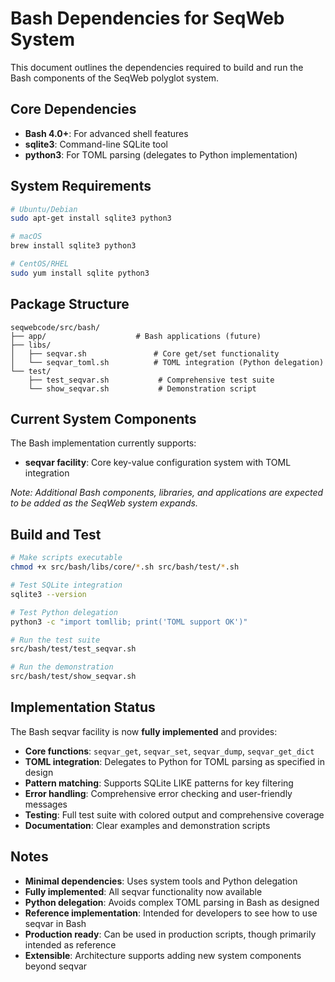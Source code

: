 # Bash Dependencies for SeqWeb System

This document outlines the dependencies required to build and run the Bash components of the SeqWeb polyglot system.

## Core Dependencies

- **Bash 4.0+**: For advanced shell features
- **sqlite3**: Command-line SQLite tool
- **python3**: For TOML parsing (delegates to Python implementation)

## System Requirements

```bash
# Ubuntu/Debian
sudo apt-get install sqlite3 python3

# macOS
brew install sqlite3 python3

# CentOS/RHEL
sudo yum install sqlite python3
```

## Package Structure

```
seqwebcode/src/bash/
├── app/                    # Bash applications (future)
├── libs/
│   ├── seqvar.sh               # Core get/set functionality
│   └── seqvar_toml.sh          # TOML integration (Python delegation)
└── test/
    ├── test_seqvar.sh           # Comprehensive test suite
    └── show_seqvar.sh           # Demonstration script
```

## Current System Components

The Bash implementation currently supports:

- **seqvar facility**: Core key-value configuration system with TOML integration

*Note: Additional Bash components, libraries, and applications are expected to be added as the SeqWeb system expands.*

## Build and Test

```bash
# Make scripts executable
chmod +x src/bash/libs/core/*.sh src/bash/test/*.sh

# Test SQLite integration
sqlite3 --version

# Test Python delegation
python3 -c "import tomllib; print('TOML support OK')"

# Run the test suite
src/bash/test/test_seqvar.sh

# Run the demonstration
src/bash/test/show_seqvar.sh
```

## Implementation Status

The Bash seqvar facility is now **fully implemented** and provides:

- **Core functions**: `seqvar_get`, `seqvar_set`, `seqvar_dump`, `seqvar_get_dict`
- **TOML integration**: Delegates to Python for TOML parsing as specified in design
- **Pattern matching**: Supports SQLite LIKE patterns for key filtering
- **Error handling**: Comprehensive error checking and user-friendly messages
- **Testing**: Full test suite with colored output and comprehensive coverage
- **Documentation**: Clear examples and demonstration scripts

## Notes

- **Minimal dependencies**: Uses system tools and Python delegation
- **Fully implemented**: All seqvar functionality now available
- **Python delegation**: Avoids complex TOML parsing in Bash as designed
- **Reference implementation**: Intended for developers to see how to use seqvar in Bash
- **Production ready**: Can be used in production scripts, though primarily intended as reference
- **Extensible**: Architecture supports adding new system components beyond seqvar
